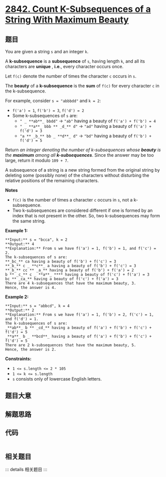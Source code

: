 # [2842. Count K-Subsequences of a String With Maximum Beauty](https://leetcode.com/problems/count-k-subsequences-of-a-string-with-maximum-beauty)

## 题目

You are given a string `s` and an integer `k`.

A **k-subsequence** is a **subsequence** of `s`, having length `k`, and all
its characters are **unique** , **i.e**., every character occurs once.

Let `f(c)` denote the number of times the character `c` occurs in `s`.

The **beauty** of a **k-subsequence** is the **sum** of `f(c)` for every
character `c` in the k-subsequence.

For example, consider `s = "abbbdd"` and `k = 2`:

  * `f('a') = 1`, `f('b') = 3`, `f('d') = 2`
  * Some k-subsequences of `s` are: 
    * `" _ **ab**_ bbdd"` -> `"ab"` having a beauty of `f('a') + f('b') = 4`
    * `" _ **a**_ bbb ** _d_** d"` -> `"ad"` having a beauty of `f('a') + f('d') = 3`
    * `"a ** _b_** bb _ **d**_ d"` -> `"bd"` having a beauty of `f('b') + f('d') = 5`

Return _an integer denoting the number of k-subsequences_ _whose **beauty** is
the **maximum** among all **k-subsequences**_. Since the answer may be too
large, return it modulo `109 + 7`.

A subsequence of a string is a new string formed from the original string by
deleting some (possibly none) of the characters without disturbing the
relative positions of the remaining characters.

**Notes**

  * `f(c)` is the number of times a character `c` occurs in `s`, not a k-subsequence.
  * Two k-subsequences are considered different if one is formed by an index that is not present in the other. So, two k-subsequences may form the same string.



**Example 1:**

    
    
    **Input:** s = "bcca", k = 2
    **Output:** 4
    **Explanation:** From s we have f('a') = 1, f('b') = 1, and f('c') = 2.
    The k-subsequences of s are: 
    **_bc_** ca having a beauty of f('b') + f('c') = 3 
    **_b_** c _ **c**_ a having a beauty of f('b') + f('c') = 3 
    **_b_** cc ** _a_** having a beauty of f('b') + f('a') = 2 
    b ** _c_** c _ **a**_ **** having a beauty of f('c') + f('a') = 3
    bc ** _ca_** having a beauty of f('c') + f('a') = 3 
    There are 4 k-subsequences that have the maximum beauty, 3. 
    Hence, the answer is 4. 
    

**Example 2:**

    
    
    **Input:** s = "abbcd", k = 4
    **Output:** 2
    **Explanation:** From s we have f('a') = 1, f('b') = 2, f('c') = 1, and f('d') = 1. 
    The k-subsequences of s are: 
    _**ab**_ b ** _cd_** having a beauty of f('a') + f('b') + f('c') + f('d') = 5
    _**a**_ b _ **bcd**_ having a beauty of f('a') + f('b') + f('c') + f('d') = 5 
    There are 2 k-subsequences that have the maximum beauty, 5. 
    Hence, the answer is 2. 
    



**Constraints:**

  * `1 <= s.length <= 2 * 105`
  * `1 <= k <= s.length`
  * `s` consists only of lowercase English letters.


## 题目大意

## 解题思路

## 代码

```javascript

```

## 相关题目

::: details 相关题目
:::
